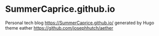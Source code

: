 # SummerCaprice.github.io
Personal tech blog https://SummerCaprice.github.io/
generated by Hugo
theme eather https://github.com/josephhutch/aether
